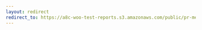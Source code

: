 ```yaml
---
layout: redirect
redirect_to: https://a8c-woo-test-reports.s3.amazonaws.com/public/pr-merge/37827/e2e/index.html
---
```

